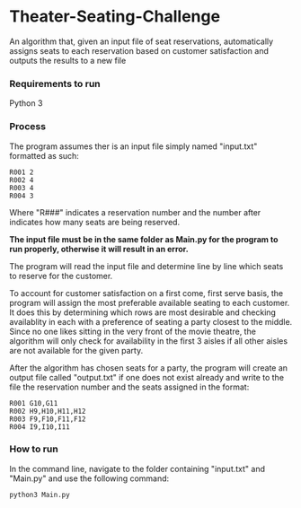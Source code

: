 # Theater-Seating-Challenge
An algorithm that, given an input file of seat reservations, automatically assigns seats to each reservation based on customer satisfaction and outputs the results to a new file

### Requirements to run
Python 3

### Process
The program assumes ther is an input file simply named "input.txt" formatted as such:
```
R001 2
R002 4
R003 4
R004 3
```
Where "R###" indicates a reservation number and the number after indicates how many seats are being reserved.

**The input file must be in the same folder as Main.py for the program to run properly, otherwise it will result in an error.** 

The program will read the input file and determine line by line which seats to reserve for the customer. 

To account for customer satisfaction on a first come, first serve basis, the program will assign the most preferable available seating to each customer. It does this by determining which rows are most desirable and checking availablity in each with a preference of seating a party closest to the middle. Since no one likes sitting in the very front of the movie theatre, the algorithm will only check for availability in the first 3 aisles if all other aisles are not available for the given party. 

After the algorithm has chosen seats for a party, the program will create an output file called "output.txt" if one does not exist already and write to the file the reservation number and the seats assigned in the format:
```
R001 G10,G11
R002 H9,H10,H11,H12
R003 F9,F10,F11,F12
R004 I9,I10,I11
```
### How to run
In the command line, navigate to the folder containing "input.txt" and "Main.py" and use the following command:
```
python3 Main.py
```
